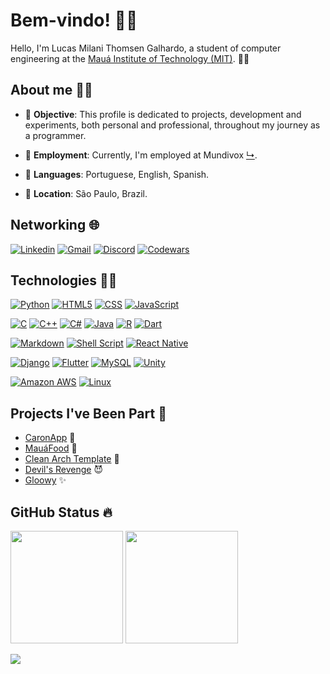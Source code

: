 # Bem-vindo! 👋😅

Hello, I'm Lucas Milani Thomsen Galhardo, a student of computer engineering at the [Mauá Institute of Technology (MIT)](https://maua.br). 🧏‍♂️

## About me 🕵️‍♀️

- 🎯 **Objective**: This profile is dedicated to projects, development and experiments, both personal and professional, throughout my journey as a programmer.

- 💼 **Employment**: Currently, I'm employed at Mundivox [↳](https://www.mundivox.com/).

- 👅 **Languages**: Portuguese, English, Spanish.

- 🚩 **Location**: São Paulo, Brazil.

## Networking 🌐

[![Linkedin](https://img.shields.io/badge/LinkedIn-0077B5?style=for-the-badge&logo=linkedin&logoColor=white)](https://www.linkedin.com/in/lucasmtgalhardo/) [![Gmail](https://img.shields.io/badge/Gmail-D14836?style=for-the-badge&logo=gmail&logoColor=white)](mailto:lucalhardo@gmail.com) [![Discord](https://img.shields.io/badge/Discord-7289DA?style=for-the-badge&logo=discord&logoColor=white)](https://discord.com/invite/9HyfQm3Y) [![Codewars](https://img.shields.io/badge/Codewars-B1361E?style=for-the-badge&logo=Codewars&logoColor=white
)](https://www.codewars.com/users/LucasKiller)

## Technologies 👨‍💻

[![Python](https://img.shields.io/badge/Python-3776AB?style=for-the-badge&logo=python&logoColor=white
)](https://www.python.org/) [![HTML5](https://img.shields.io/badge/HTML5-E34F26?style=for-the-badge&logo=html5&logoColor=white)](https://html.spec.whatwg.org/multipage/) [![CSS](https://img.shields.io/badge/CSS-239120?&style=for-the-badge&logo=css3&logoColor=white)](https://www.w3.org/Style/CSS/Overview.en.html) [![JavaScript](https://img.shields.io/badge/JavaScript-323330?style=for-the-badge&logo=javascript&logoColor=F7DF1E)](https://www.javascript.com/)

[![C](https://img.shields.io/badge/C-00599C?style=for-the-badge&logo=c&logoColor=white)](https://www.cprogramming.com/) [![C++](https://img.shields.io/badge/C%2B%2B-00599C?style=for-the-badge&logo=c%2B%2B&logoColor=white)](https://www.cprogramming.com/) [![C#](https://img.shields.io/badge/C%23-239120?style=for-the-badge&logo=c-sharp&logoColor=white)](https://dotnet.microsoft.com/en-us/languages/csharp) [![Java](https://img.shields.io/badge/Java-ED8B00?style=for-the-badge&logo=openjdk&logoColor=white)](https://www.java.com/) [![R](https://img.shields.io/badge/R-276DC3?style=for-the-badge&logo=r&logoColor=white)](https://www.r-project.org/) [![Dart](https://img.shields.io/badge/Dart-0175C2?style=for-the-badge&logo=dart&logoColor=white)](https://dart.dev/)

[![Markdown](https://img.shields.io/badge/Markdown-000000?style=for-the-badge&logo=markdown&logoColor=white)](https://www.markdownguide.org/) [![Shell Script](https://img.shields.io/badge/Shell_Script-121011?style=for-the-badge&logo=gnu-bash&logoColor=white)](https://www.gnu.org/software/bash/manual/bash.html) [![React Native](https://img.shields.io/badge/React_Native-20232A?style=for-the-badge&logo=react&logoColor=61DAFB)](https://reactnative.dev/)

[![Django](https://img.shields.io/badge/Django-092E20?style=for-the-badge&logo=django&logoColor=white)](https://www.djangoproject.com/) [![Flutter](https://img.shields.io/badge/Flutter-02569B?style=for-the-badge&logo=flutter&logoColor=white)](https://flutter.dev/) [![MySQL](https://img.shields.io/badge/MySQL-00000F?style=for-the-badge&logo=mysql&logoColor=white)](https://www.mysql.com/) [![Unity](https://img.shields.io/badge/Unity-100000?style=for-the-badge&logo=unity&logoColor=white)](https://unity.com/)

[![Amazon AWS](https://img.shields.io/badge/Amazon_AWS-232F3E?style=for-the-badge&logo=amazon-aws&logoColor=white)](https://aws.amazon.com/) [![Linux](https://img.shields.io/badge/Linux-FCC624?style=for-the-badge&logo=linux&logoColor=black)](https://www.linux.org/)

## Projects I've Been Part 📂

- [CaronApp](https://github.com/VgsStudio/CaronApp_front) 🚗
- [MauáFood](https://github.com/Maua-Dev/mf_mss_product) 🍔
- [Clean Arch Template](https://github.com/Maua-Dev/clean_mss_template) 🧼
- [Devil's Revenge](https://github.com/NawatGames/Projeto_2) 😈
- [Gloowy](https://gloowy.com.br/) ✨

## GitHub Status 🔥

<img height="180em" src="https://github-readme-stats.vercel.app/api/top-langs/?username=lucaskiller&layout=compact&theme=tokyonight"/>
<img height="180em" src="https://github-readme-stats.vercel.app/api?username=lucaskiller&show_icons=true&theme=tokyonight"/>

![](https://komarev.com/ghpvc/?username=LucasKiller&color=blue)


<!--
**LucasKiller/LucasKiller** is a ✨ _special_ ✨ repository because its `README.md` (this file) appears on your GitHub profile.

Here are some ideas to get you started:

- 🔭 I’m currently working on ...
- 🌱 I’m currently learning ...
- 👯 I’m looking to collaborate on ...
- 🤔 I’m looking for help with ...
- 💬 Ask me about ...
- 📫 How to reach me: ...
- 😄 Pronouns: ...
- ⚡ Fun fact: ...
-->
